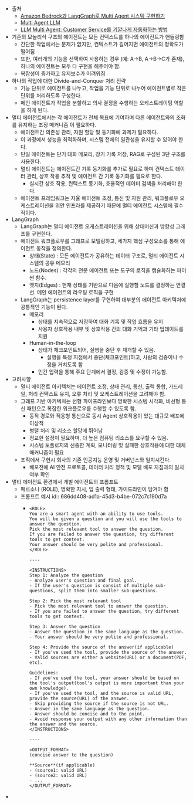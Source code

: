 - 출처
	- [Amazon Bedrock과 LangGraph로 Multi Agent 시스템 구현하기](https://aws.amazon.com/ko/blogs/tech/build-multi-agent-systems-with-langgraph-and-amazon-bedrock/)
	- [Multi Agent LLM](https://x2bee.tistory.com/412)
	- [LLM Multi Agent: Customer Service를 기깔나게 자동화하는 방법](https://disquiet.io/@sunnyyy/makerlog/llm-multi-agent-customer-service%EB%A5%BC-%EA%B8%B0%EA%B9%94%EB%82%98%EA%B2%8C-%EC%9E%90%EB%8F%99%ED%99%94%ED%95%98%EB%8A%94-%EB%B0%A9%EB%B2%95)
- 기존의 모놀리식 구조의 에이전트는 모든 컨택스트를 하나의 에이전트가 핸들링함
	- 간단한 작업에서는 문제가 없지만, 컨텍스트가 길어지면 에이전트의 정확도가 떨어짐
	- 또한, 여러개의 기능을 선택하여 사용하는 경우 (예: A->B, A->B->C가 존재), 하나의 에이전트는 모두 다 구현을 해주어야 함.
	- 복잡성이 증가하고 유지보수가 어려워짐
- 하나의 작업에 대한 Divide-and-Conquer 처리 전략
	- 기능 단위로 에이전트를 나누고, 작업을 기능 단위로 나누어 에이전트별로 작은 단위를 처리하도록 구성한다.
	- 메인 에이전트가 작업을 분할하고 의사 결정을 수행하는 오케스트레이팅 역할을 하게 된다.
- 멀티 에이전트에서는 각 에이전트가 전체 목표에 기여하며 다른 에이전트와의 조화를 유지하는 조정 메커니즘 이 필요하다.
	- 에이전트간 의존성 관리, 자원 할당 및 동기화에 과제가 필요하다.
	- 이 과정에서 성능을 최적화하며, 시스템 전체의 일관성을 유지할 수 있어야 한다.
	- 단일 에이전트는 단기 대화 메모리, 장기 기록 저장, RAG로 구성된 3단 구조를 사용한다.
	- 멀티 에이전트는 에이전트간 기록 동기화를 추가로 필요로 하며 컨택스트 데이터 관리, 상호 작용 추적 및 에이전트 간 기록 동기화를 필요로 한다.
		- 실시간 상호 작용, 컨택스트 동기화, 효율적인 데이터 검색을 처리해야 한다.
	- 에이전트 프레임워크는 자율 에이전트 조정, 통신 및 자원 관리, 워크플로우 오케스트레이션을 위안 인프라를 제공하기 때문에 멀티 에이전트 시스템에 필수적이다.
- LangGraph
	- LangGraph는 멀티 에이전트 오케스트레이션을 위해 상태머신과 방향성 그래프를 구현한다.
	- 에이전트 워크플로우를 그래프로 모델링하고, 세가지 핵심 구성요소를 통해 에이전트 동작을 정의한다.
		- 상태(State) : 모든 에이전트가 공유하는 데이터 구조로, 멀티 에이전트 시스템의 공유 메모리
		- 노드(Nodes) : 각각의 전문 에이전트 또는 도구의 로직을 캡슐화하는 파이썬 함수.
		- 엣지(Edges) : 현재 상태를 기반으로 다음에 실행할 노드를 결정하는 연결선. 메인 에이전트의 라우팅 로직을 구현
	- LangGraph는 persistence layer를 구현하여 대부분의 에이전트 아키텍처에 공통적인 기능이 된다.
		- 메모리
			- 상태를 지속적으로 저장하여 대화 기록 및 작업 흐름을 유지
			- 사용자 상호작용 내부 및 상호작용 간의 대화 기억과 기타 업데이트를 지원
		- Human-in-the-loop
			- 상태가 체크포인트되어, 실행을 중단 후 재개할 수 있음.
				- 실행을 특정 지점에서 중단(체크포인트)하고, 사람의 검증이나 수정을 거치도록 함
			- 인간 입력을 통해 주요 단계에서 결정, 검증 및 수정이 가능함.
- 고려사항
	- 멀티 에이전트 아키텍처는 에이전트 조정, 상태 관리, 통신, 출력 통합, 가드레일, 처리 컨택스트 유지, 오류 처리 및 오케스트레이션을 고려해야 함.
	- 그래프 기반 아키텍처는 선형 파이프라인보다 명확한 시스템 시각화, 비선형 통신 패턴으로 복잡한 워크플로우를 수행할 수 있도록 함.
		- 동적 경로와 적응형 통신으로 동시 Agent 상호작용이 있는 대규모 배포에 이상적
		- 병렬 처리 및 리소스 할당에 뛰어남
		- 정교한 설정이 필요하며, 더 높은 컴퓨팅 리소스를 요구할 수 있음.
		- 시스템 토폴로지의 신중한 계획, 모니터링 및 실패한 상호작용에 대한 대체 매커니즘이 필요
	- 조직에서 구현시 회사의 기존 인공지능 운영 및 거버넌스와 일치시킨다.
		- 배포전에 AI 안전 프로토콜, 데이터 처리 정책 및 모델 배포 지침과의 일치 여부 확인
- 멀티 에이전트 환경에서 개별 에이전트의 프롬프트
	- 페르소나 (ROLE), 명확한 지시, 입 출력 형태, 가이드라인이 담겨야 함
	- 프롬프트 예시
	  id:: 686dd408-ad1a-45d3-b4be-072c7c190d7a
		- ```
		  <ROLE>
		  You are a smart agent with an ability to use tools. 
		  You will be given a question and you will use the tools to answer the question.
		  Pick the most relevant tool to answer the question. 
		  If you are failed to answer the question, try different tools to get context.
		  Your answer should be very polite and professional.
		  </ROLE>
		  
		  ----
		  
		  <INSTRUCTIONS>
		  Step 1: Analyze the question
		  - Analyze user's question and final goal.
		  - If the user's question is consist of multiple sub-questions, split them into smaller sub-questions.
		  
		  Step 2: Pick the most relevant tool
		  - Pick the most relevant tool to answer the question.
		  - If you are failed to answer the question, try different tools to get context.
		  
		  Step 3: Answer the question
		  - Answer the question in the same language as the question.
		  - Your answer should be very polite and professional.
		  
		  Step 4: Provide the source of the answer(if applicable)
		  - If you've used the tool, provide the source of the answer.
		  - Valid sources are either a website(URL) or a document(PDF, etc).
		  
		  Guidelines:
		  - If you've used the tool, your answer should be based on the tool's output(tool's output is more important than your own knowledge).
		  - If you've used the tool, and the source is valid URL, provide the source(URL) of the answer.
		  - Skip providing the source if the source is not URL.
		  - Answer in the same language as the question.
		  - Answer should be concise and to the point.
		  - Avoid response your output with any other information than the answer and the source.  
		  </INSTRUCTIONS>
		  
		  ----
		  
		  <OUTPUT_FORMAT>
		  (concise answer to the question)
		  
		  **Source**(if applicable)
		  - (source1: valid URL)
		  - (source2: valid URL)
		  - ...
		  </OUTPUT_FORMAT>
		  
		  ```
-